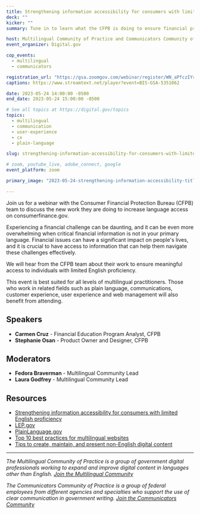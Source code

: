 ```yaml
---
title: Strengthening information accessibility for consumers with limited English proficiency
deck: ""
kicker: ""
summary: Tune in to learn what the CFPB is doing to ensure financial products and services are accessible to all consumers, including those with limited English proficiency.

host: Multilingual Community of Practice and Communicators Community of Practice
event_organizer: Digital.gov

cop_events:
  - multilingual
  - communicators

registration_url: "https://gsa.zoomgov.com/webinar/register/WN_aPfczIYrQ_KwmKQ4ZTYDoQ"
captions: https://www.streamtext.net/player?event=BIS-GSA-5351062

date: 2023-05-24 14:00:00 -0500
end_date: 2023-05-24 15:00:00 -0500

# See all topics at https://digital.gov/topics
topics:
  - multilingual
  - communication
  - user-experience
  - cx
  - plain-language

slug: strengthening-information-accessibility-for-consumers-with-limited-english-proficiency

# zoom, youtube_live, adobe_connect, google
event_platform: zoom

primary_image: "2023-05-24-strengthening-information-accessibility-title-card"

---
```


Join us for a webinar with the Consumer Financial Protection Bureau (CFPB) team to discuss the new work they are doing to increase language access on consumerfinance.gov.

Experiencing a financial challenge can be daunting, and it can be even more overwhelming when critical financial information is not in your primary language. Financial issues can have a significant impact on people's lives, and it is crucial to have access to information that can help them navigate these challenges effectively.

We will hear from the CFPB team about their work to ensure meaningful access to individuals with limited English proficiency.

This event is best suited for all levels of multilingual practitioners. Those who work in related fields such as plain language, communications, customer experience, user experience and web management will also benefit from attending.

## Speakers

* **Carmen Cruz** - Financial Education Program Analyst, CFPB
* **Stephanie Osan** - Product Owner and Designer, CFPB

## Moderators

* **Fedora Braverman** - Multilingual Community Lead
* **Laura Godfrey** - Multilingual Community Lead

## Resources

* [Strengthening information accessibility for consumers with limited English proficiency](https://www.consumerfinance.gov/about-us/blog/strengthening-information-accessibility-for-consumers-limited-english-proficiency/)
* [LEP.gov](https://www.lep.gov/)
* [PlainLanguage.gov](https://www.plainlanguage.gov/)
* [Top 10 best practices for multilingual websites](https://digital.gov/resources/top-10-best-practices-for-multilingual-websites/)
* [Tips to create, maintain, and present non-English digital content](https://digital.gov/2022/05/23/10-tips-to-create-maintain-and-present-non-english-digital-content-a-qa-with-michael-mule/)

---

*The Multilingual Community of Practice is a group of government digital professionals working to expand and improve digital content in languages other than English. [Join the Multilingual Community](https://digital.gov/communities/multilingual/)* 

*The Communicators Community of Practice is a group of federal employees from different agencies and specialties who support the use of clear communication in government writing. [Join the Communicators Community](https://digital.gov/communities/communicators/)*
